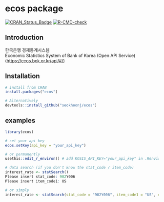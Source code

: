 # ecos package

<!-- badges: start -->

[![CRAN_Status_Badge](https://www.r-pkg.org/badges/version/ecos)](https://cran.r-project.org/package=ecos)
[![R-CMD-check](https://github.com/seokhoonj/ecos/actions/workflows/R-CMD-check.yaml/badge.svg)](https://github.com/seokhoonj/ecos/actions/workflows/R-CMD-check.yaml) 

<!-- badges: end -->

## Introduction

한국은행 경제통계시스템\
Economic Statistics System of Bank of Korea (Open API Service)\
(<https://ecos.bok.or.kr/api/#/>)

## Installation

``` r
# install from CRAN
install.packages("ecos")

# Alternatively
devtools::install_github("seokhoonj/ecos")  
```

## examples

``` r
library(ecos)

# set your api key
ecos.setKey(api_key = "your_api_key")

# or permanently
usethis::edit_r_environ() # add KOSIS_API_KEY="your_api_key" in .Renviron

# data search (if you don't know the stat_code / item_code)
interest_rate <- statSearch()
Please insert stat_code: 902Y006
Please insert item_code1: US

# or simply
interest_rate <- statSearch(stat_code = "902Y006", item_code1 = "US", cycle = "M")
```
